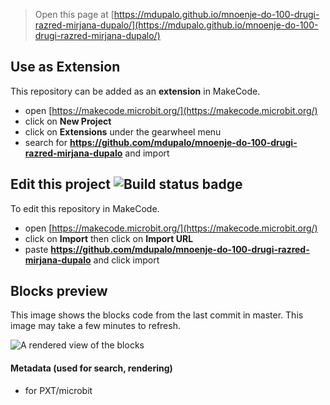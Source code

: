 
> Open this page at [https://mdupalo.github.io/mnoenje-do-100-drugi-razred-mirjana-dupalo/](https://mdupalo.github.io/mnoenje-do-100-drugi-razred-mirjana-dupalo/)

## Use as Extension

This repository can be added as an **extension** in MakeCode.

* open [https://makecode.microbit.org/](https://makecode.microbit.org/)
* click on **New Project**
* click on **Extensions** under the gearwheel menu
* search for **https://github.com/mdupalo/mnoenje-do-100-drugi-razred-mirjana-dupalo** and import

## Edit this project ![Build status badge](https://github.com/mdupalo/mnoenje-do-100-drugi-razred-mirjana-dupalo/workflows/MakeCode/badge.svg)

To edit this repository in MakeCode.

* open [https://makecode.microbit.org/](https://makecode.microbit.org/)
* click on **Import** then click on **Import URL**
* paste **https://github.com/mdupalo/mnoenje-do-100-drugi-razred-mirjana-dupalo** and click import

## Blocks preview

This image shows the blocks code from the last commit in master.
This image may take a few minutes to refresh.

![A rendered view of the blocks](https://github.com/mdupalo/mnoenje-do-100-drugi-razred-mirjana-dupalo/raw/master/.github/makecode/blocks.png)

#### Metadata (used for search, rendering)

* for PXT/microbit
<script src="https://makecode.com/gh-pages-embed.js"></script><script>makeCodeRender("{{ site.makecode.home_url }}", "{{ site.github.owner_name }}/{{ site.github.repository_name }}");</script>
